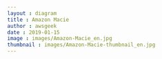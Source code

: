```yaml
---
layout : diagram
title : Amazon Macie
author : awsgeek
date : 2019-01-15
image : images/Amazon-Macie_en.jpg
thumbnail : images/Amazon-Macie-thumbnail_en.jpg
---
```

